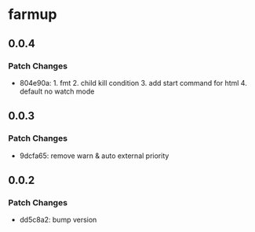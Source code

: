 # farmup

## 0.0.4

### Patch Changes

-   804e90a: 1. fmt 2. child kill condition 3. add start command for html 4. default no watch mode

## 0.0.3

### Patch Changes

-   9dcfa65: remove warn & auto external priority

## 0.0.2

### Patch Changes

-   dd5c8a2: bump version
